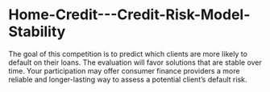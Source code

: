 # Home-Credit---Credit-Risk-Model-Stability
The goal of this competition is to predict which clients are more likely to default on their loans. The evaluation will favor solutions that are stable over time.  Your participation may offer consumer finance providers a more reliable and longer-lasting way to assess a potential client’s default risk.
